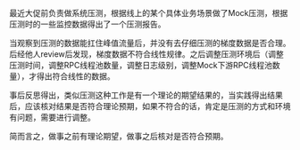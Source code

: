 最近大促前负责做系统压测，根据线上的某个具体业务场景做了Mock压测，根据压测时的一些监控数据得出了一个压测报告。

当观察到压测的数据能扛住峰值流量后，并没有去仔细压测的梯度数据是否合理。后经他人review后发现，梯度数据不符合线性规律。之后调整压测环境后（调整压测时间，调整RPC线程池数量，调整日志级别，调整Mock下游RPC线程池数量），才得出符合线性的数据。

事后反思得出，类似压测这种工作是有一个理论的期望结果的，当实践得出结果后，应该核对结果是否符合理论预期，如果不符合的话，肯定是压测的方式和环境有问题，需要进行调整。

简而言之，做事之前有理论期望，做事之后核对是否符合预期。